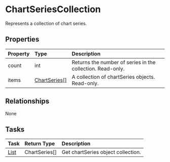 # ChartSeriesCollection

Represents a collection of chart series.

## Properties
| Property	   | Type	|Description|
|:---------------|:--------|:----------|
|count|int|Returns the number of series in the collection. Read-only.|
|items|[ChartSeries[]](chartseries.md)|A collection of chartSeries objects. Read-only.|

## Relationships
None


## Tasks

| Task		   | Return Type	|Description|
|:---------------|:--------|:----------|
|[List](../api/chartseriescollection_list.md) | ChartSeries[]|Get chartSeries object collection. |

